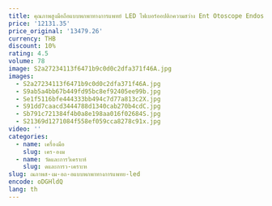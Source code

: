 ```yaml
---
title: คุณภาพสูงมือถือแบบพกพาทางการแพทย์ LED ไฟเบอร์ออปติกความสว่าง Ent Otoscope Endoscope Vet Veterinary Diagnostic Otoscope
price: '12131.35'
price_original: '13479.26'
currency: THB
discount: 10%
rating: 4.5
volume: 78
image: S2a27234113f6471b9c0d0c2dfa371f46A.jpg
images:
  - S2a27234113f6471b9c0d0c2dfa371f46A.jpg
  - S9ab5a4bb67b449fd95bc8ef92405ee99b.jpg
  - Se1f5116bfe444333bb494c7d77a813c2X.jpg
  - S91dd7caacd3444788d1340cab270b4cdC.jpg
  - Sb791c721384f4b0a8e198aa016f02684S.jpg
  - S21369d1271084f558ef059cca8278c91x.jpg
video: ''
categories:
  - name: เครื่องมือ
    slug: เคร-องม
  - name: วัดและการวิเคราะห์
    slug: ดและการว-เคราะห
slug: ณภาพส-งม-อถ-อแบบพกพาทางการแพทย-led
encode: oDGHldQ
lang: th
---
```

  